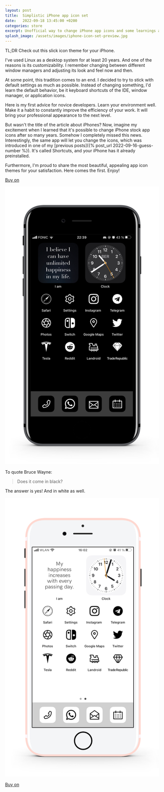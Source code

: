 ```yaml
---
layout: post
title:  Simplistic iPhone app icon set
date:   2022-09-18 13:45:00 +0200
categories: store
excerpt: Unofficial way to change iPhone app icons and some learnings around it.
splash_image: /assets/images/iphone-icon-set-preview.jpg
---
```

TL;DR
Check out this slick icon theme for your iPhone.

I've used Linux as a desktop system for at least 20 years.
And one of the reasons is its customizability.
I remember changing between different window managers and adjusting its look and feel now and then.

At some point, this tradition comes to an end. I decided to try to stick with default settings as much as possible. Instead of changing something, I'd learn the default behavior, be it keyboard shortcuts of the IDE, window manager, or application icons.

Here is my first advice for novice developers. Learn your environment well. Make it a habit to constantly improve the efficiency of your work. It will bring your professional appearance to the next level.

But wasn't the title of the article about iPhones? Now, imagine my excitement when I learned that it's possible to change iPhone stock app icons after so many years. Somehow I completely missed this news. Interestingly, the same app will let you change the icons, which was introduced in one of my [previous posts]({% post_url 2022-09-16-guess-number %}). It's called Shortcuts, and your iPhone has it already preinstalled.

Furthermore, I'm proud to share the most beautiful, appealing app icon themes for your satisfaction. Here comes the first. Enjoy!

<script src="https://gumroad.com/js/gumroad.js"></script>
<a class="gumroad-button" href="https://ninilab.gumroad.com/l/egeew">Buy on</a>

![Berlin](/assets/images/iPhone-7-black.png)

To quote Bruce Wayne:
> Does it come in black?

The answer is yes! And in white as well.

![Berlin](/assets/images/iPhone-7-white.png)

<script src="https://gumroad.com/js/gumroad.js"></script>
<a class="gumroad-button" href="https://ninilab.gumroad.com/l/egeew">Buy on</a>
